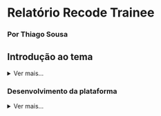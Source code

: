 # Relatório Recode Trainee 
### Por Thiago Sousa

## Introdução ao tema
<details><summary>Ver mais...</summary>

<b>JavaScript</b> é uma linguagem praticamente padrão quando se fala em desenvolvimento web. É impossível tornar uma página web dinâmica sem o seu uso. <br>
É uma linguagem de programação interpretada pelos navegadores, tendo como papel principal aplicar funcionalidade ao site. <br> A um tempo atrás, quando criada, era conhecida por <i>ECMA Script</i> e não era amplamente utilizada, pois era nociva aos navegadores nos primórdios da Arpanet, conhecida hoje por simplesmente Internet. Isso se devia pelo fato de a velocidade de banda velox (uma modalidade de distribuição de internet compartilhada pela linha telefônica, mais conhecida por linha discada) ter pouco mais de 64 kbps (kilobits por segundo) transferidos sem falha. Essa velocidade mal dava pra assistir um vídeo no YouTube livre de travamentos, quanto mais pra baixar scripts complexos e extensos, programados por verdadeiros artistas (e hackers).<br>
Porém, com o passar do tempo, o JavaScript se tornou um aliado fundamental nos cálculos e na validação de dados, reduzindo a taxa de processamento dos servidores remotos com tarefas simples que o dispositivo do usuário pode realizar por si só. <br>
Ante o exposto, a utilizção do JS é crucial para o desenvolvimento de plataformas devido à sua portabilidade e seu diferencial: o Modelo de Objeto de Documentos (DOM).


</details>

### Desenvolvimento da plataforma
<details><summary>Ver mais...</summary>
Bom, apesar de ter uma boa carga de conhecimento prático de programação, o JavaScript - assim como SQL - nunca foram o meu forte. Ter que utilizar JS puro pra mim é um bom desafio, principalmente pelo fato de meu domínio total da área ser baseado em linguagens orientadas a objeto de tipagem forte, como C#, PowerShell, Java, PHP, etc. <br>

Para dar início ao trabalho tive que escolher um tema relacionado à transportes. A RD Transportes foi a primeira coisa que me veio na cabeça, então não pude perder tempo. Fui entender o que deveria ser feito.<br>

Na formação anterior, fora solitado dos Trainees uma página estática com tema de Empresa de Turismo. Na atual foi solicitado o funcionamento dinâmico dessa página utilizando somente de JavaScript, sem mais nenhuma tecnologia adicional (se bem que eu gostaria muito de colocar um MySQLI ou um Postgree...). <br>

Os requisitos para a validação deste trabalho foram os seguintes:

> 1. O usuário deve colocar as informações em local de origem, local de destino, a quantidade de passagem e a classe. Todos esses dados devem ser validados na banco de dados (Array de Objetos)<br>
> 2. Sua aplicação deve fazer uma verificação dos dados, caso o usuário não digite algum dado, deve ter uma mensagem informado<br>
> 3. O usuário pode escolher se quer passagem de ida e volta, caso a opção não esteja disponível para aquela cidade o usuário deve ser informado<br>
> 4. O link “Ainda não sabe para onde ir? Encontre aqui” deve direcionar o usuário para outra página onde serão listadas todas as cidades<br>
> 5. Um alerta deve aparecer confirmando a busca de dados ao clicar no Botão.<br>

Para realização desses objetivos, fui começar do mais fácil em direção ao mais complexo. Assim comecei fazendo a validação dos dados:

    document.getElementById("frmPassagens").addEventListener("submit", function(event){ 
        event.preventDefault(); // Evita o envio padrão do formulário
        
        // Obtém os valores dos campos do formulário
        var origem = document.getElementById("txtorigem").value;
        var destino = document.getElementById("txtdestino").value;
        var quantidadePassagens = document.getElementById("txtpassagens").value;
        var classe = document.getElementById("txtclasse").value;
        var idaVolta = document.getElementById("chkida_volta").checked;

> Veja o trecho completo [aqui](https://github.com/ThiagoSousa81/Recode-Trainee/blob/2c1b005343a556109fedfdda0d7dc720024c976f/src/script.js#L9)

Validação de dados concluída, agora fazia-se necesário um banco de dados com as cidades.<br> Como não encontrei um pronto (padrão) no [repositório](https://github.com/LucianoSabino/Capacitacao-js_RecodeJr) me senti livre para criar de acordo meu tema. O resultado foi esse:

    let db = {
        cidades: [
            {
                nome: "São Felipe",
                idaVolta: "Sim"
            },
            {
                nome: "Mombaça",
                idaVolta: "Não"
            },
            {
                nome: "Conceição do Almeida",
                idaVolta: "Sim"
            },
            {
                nome: "Sapeaçu",
                idaVolta: "Não"
            },
            {
                nome: "Cruz das Almas",
                idaVolta: "Sim"
            },
            {
                nome: "Gov. Mangabeira",
                idaVolta: "Não"
            },
            {
                nome: "São Félix",
                idaVolta: "Não"
            },
            {
                nome: "Salvador",
                idaVolta: "Sim"
            }
        ]
    };
> Veja completo [aqui](https://github.com/ThiagoSousa81/Recode-Trainee/blob/2c1b005343a556109fedfdda0d7dc720024c976f/src/destinos.js#L1)

Eu propositalmente fiz uma redundância do mesmo <code>db.cidades</code> tanto no <code>[script.js](https://github.com/ThiagoSousa81/Recode-Trainee/blob/master/src/script.js)</code> quanto no <code>[destinos.js](https://github.com/ThiagoSousa81/Recode-Trainee/blob/master/src/destinos.js)</code>. Não encontrei uma forma de fazê-lo de forma rápida usando somente JS, porém num projeto real posso fazer não somente isso mas aplicar uma camada de encriptação durante a reserva das passagens.<br>

Com essa etapa pronta, foi o momento de desenvolver a página do [Encontre Aqui](https://thiagosousa81.github.io/Recode-Trainee/destinos.html). Para isso, tive que utilizar uma cadeia de laços de repetição, no intuito de os dados do objeto serem passados à tabela 

    // Selecionando o corpo da tabela
    let tableBody = document.getElementById('tableBody');

    // Iterando sobre as cidades e preenchendo a tabela
    db.cidades.forEach(function (cidade) {
        let row = document.createElement('tr'); // Criando uma nova linha

        let cellNome = document.createElement('td'); // Criando uma célula para o nome da cidade
        cellNome.textContent = cidade.nome; // Definindo o texto da célula como o nome da cidade
        row.appendChild(cellNome); // Adicionando a célula à linha

        let cellIdaVolta = document.createElement('td'); // Criando uma célula para a disponibilidade de ida e volta
        cellIdaVolta.textContent = cidade.idaVolta; // Definindo o texto da célula como a disponibilidade
        row.appendChild(cellIdaVolta); // Adicionando a célula à linha

        tableBody.appendChild(row); // Adicionando a linha ao corpo da tabela
    });

> Veja completo [aqui](https://github.com/ThiagoSousa81/Recode-Trainee/blob/2c1b005343a556109fedfdda0d7dc720024c976f/src/destinos.js#L44C1-L60C4)

</details>
